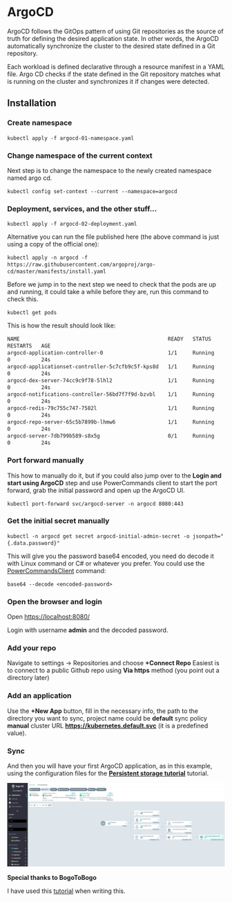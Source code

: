 # ArgoCD
ArgoCD follows the GitOps pattern of using Git repositories as the source of truth for defining the desired application state. In other words, the ArgoCD automatically synchronize the cluster to the desired state defined in a Git repository.

Each workload is defined declarative through a resource manifest in a YAML file. Argo CD checks if the state defined in the Git repository matches what is running on the cluster and synchronizes it if changes were detected.
## Installation

### Create namespace
```
kubectl apply -f argocd-01-namespace.yaml
```
### Change namespace of the current context
Next step is to change the namespace to the newly created namespace named argo cd.
```
kubectl config set-context --current --namespace=argocd
```
### Deployment, services, and the other stuff...
```
kubectl apply -f argocd-02-deployment.yaml
```
Alternative you can run the file published here (the above command is just using a copy of the official one):
```
kubectl apply -n argocd -f https://raw.githubusercontent.com/argoproj/argo-cd/master/manifests/install.yaml
```
Before we jump in to the next step we need to check that the pods are up and running, it could take a while before they are, run this command to check this.
```
kubectl get pods
```
This is how the result should look like:
```
NAME                                                READY   STATUS    RESTARTS   AGE
argocd-application-controller-0                     1/1     Running   0          24s
argocd-applicationset-controller-5c7cfb9c5f-kps8d   1/1     Running   0          24s
argocd-dex-server-74cc9c9f78-5lhl2                  1/1     Running   0          24s
argocd-notifications-controller-56bd7f7f9d-bzvbl    1/1     Running   0          24s
argocd-redis-79c755c747-7582l                       1/1     Running   0          24s
argocd-repo-server-65c5b7899b-lhmw6                 1/1     Running   0          24s
argocd-server-7db799b589-s8x5g                      0/1     Running   0          24s
```
### Port forward manually
This how to manually do it, but if you could also jump over to the **Login and start using ArgoCD** step and use PowerCommands client to start the port forward, grab the initial password and open up the ArgoCD UI.
```
kubectl port-forward svc/argocd-server -n argocd 8080:443 
```
### Get the initial secret manually
```
kubectl -n argocd get secret argocd-initial-admin-secret -o jsonpath="{.data.password}"
```
This will give you the password base64 encoded, you need do decode it with Linux command or C# or whatever you prefer. You could use the [PowerCommandsClient](../PowerCommandsClient/) command:
```
base64 --decode <encoded-password>
```
### Open the browser and login
Open [https://localhost:8080/](https://localhost:8080/)

Login with username **admin** and the decoded password.

### Add your repo
Navigate to settings -> Repositories and choose **+Connect Repo**
Easiest is to connect to a public Github repo using **Via https** method (you point out a directory later)

### Add an application
Use the **+New App** button, fill in the necessary info, the path to the directory you want to sync, project name could be **default** sync policy **manual** cluster URL **https://kubernetes.default.svc** (it is a predefined value).

### Sync
And then you will have your first ArgoCD application, as in this example, using the configuration files for the **[Persistent storage tutorial](../src/persistent-storage/)** tutorial.

![Alt text](images/tool_argocd_1.png?raw=true "Argo CD screenshot")

**Special thanks to BogoToBogo**

I have used this [tutorial](https://www.bogotobogo.com/DevOps/Docker/Docker_Kubernetes_ArgoCD_on_Kubernetes_cluster.php) when writing this.

